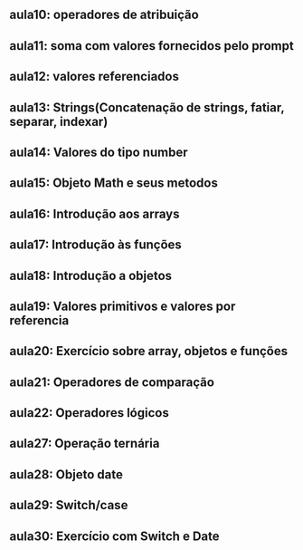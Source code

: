 ## aula10: operadores de atribuição
## aula11: soma com valores fornecidos pelo prompt
## aula12: valores referenciados
## aula13: Strings(Concatenação de strings, fatiar, separar, indexar)
## aula14: Valores do tipo number
## aula15: Objeto Math e seus metodos
## aula16: Introdução aos arrays
## aula17: Introdução às funções
## aula18: Introdução a objetos
## aula19: Valores primitivos e valores por referencia
## aula20: Exercício sobre array, objetos e funções
## aula21: Operadores de comparação
## aula22: Operadores lógicos
## aula27: Operação ternária
## aula28: Objeto date
## aula29: Switch/case
## aula30: Exercício com Switch e Date
